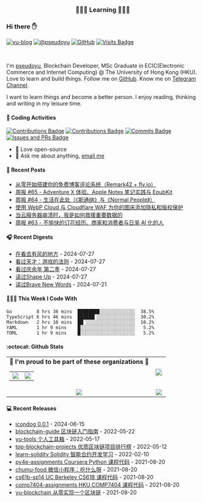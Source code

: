 <p align="center">
 <h3 align="center">🧑🏻‍💻 Learning 🧑🏻‍💻</h3>
</p>

### Hi there ✋

[![yu-blog](https://img.shields.io/badge/blog-yu-9cf?style=flat-square)](https://www.pseudoyu.com)
[![@pseudoyu](https://img.shields.io/badge/weibo-%40pseudoyu-critical?style=flat-square)](https://weibo.com/3675416370/profile)
[![GitHub](https://img.shields.io/github/followers/pseudoyu?logo=github&style=flat-square)](https://github.com/pseudoyu)
[![Visits Badge](https://badges.strrl.dev/visits/pseudoyu/pseudoyu?style=flat-square)](https://github.com/pseudoyu)

<br />

I'm [pseudoyu](https://www.pseudoyu.com), Blockchain Developer, MSc Graduate in ECIC(Electronic Commerce and Internet Computing) @ The University of Hong Kong (HKU). Love to learn and build things. Follow me on [GitHub](https://github.com/pseudoyu). Know me on [Telegram Channel](https://t.me/pseudoyulife).

I want to learn things and become a better person. I enjoy reading, thinking and writing in my leisure time.

#### 🔨 Coding Activities

[![Contributions Badge](https://badges.strrl.dev/contributions/all/pseudoyu?style=flat-square)](https://github.com/pseudoyu)
[![Contributions Badge](https://badges.strrl.dev/contributions/weekly/pseudoyu?style=flat-square)](https://github.com/pseudoyu)
[![Commits Badge](https://badges.strrl.dev/commits/weekly/pseudoyu?style=flat-square)](https://github.com/pseudoyu)
[![Issues and PRs Badge](https://badges.strrl.dev/issues-and-prs/weekly/pseudoyu?style=flat-square)](https://github.com/pseudoyu)

- 💼 Love open-source
- 💬 Ask me about anything, [email me](mailto:pseudoyu@connect.hku.hk)

#### 📰 Recent Posts

<!-- blog starts -->
* <a href=https://www.pseudoyu.com/zh/2024/07/22/free_commenting_system_using_remark42_and_flyio/ target='_blank'>从零开始搭建你的免费博客评论系统（Remark42 + fly.io）</a>
* <a href=https://www.pseudoyu.com/zh/2024/07/21/weekly_review_20240721/ target='_blank'>周报 #65 - Adventure X 体验、Apple Notes 笔记实践与 EpubKit</a>
* <a href=https://www.pseudoyu.com/zh/2024/07/10/weekly_review_20240710/ target='_blank'>周报 #64 - 生活在此处（《斯通纳》与《Normal People》）</a>
* <a href=https://www.pseudoyu.com/zh/2024/07/02/protect_your_image_using_webp_and_cloudflare_waf/ target='_blank'>使用 WebP Cloud 与 Cloudflare WAF 为你的图床添加隐私和版权保护</a>
* <a href=https://www.pseudoyu.com/zh/2024/07/01/rescue_my_data_from_a_crashed_server/ target='_blank'>当云服务器崩溃时，我是如何救援重要数据的</a>
* <a href=https://www.pseudoyu.com/zh/2024/07/01/weekly_review_20240701/ target='_blank'>周报 #63 - 不愉快的订花经历、商家和消费者与日渐 AI 化的人</a>
<!-- blog ends -->

#### 🎧 Recent Digests

<!-- douban starts -->
* <a href='http://movie.douban.com/subject/35662223/' target='_blank'>在看去有风的地方</a> - 2024-07-27
* <a href='http://movie.douban.com/subject/25777620/' target='_blank'>看过天才：游戏的法则</a> - 2024-07-27
* <a href='http://movie.douban.com/subject/34937650/' target='_blank'>看过庆余年 第二季</a> - 2024-07-27
* <a href='https://book.douban.com/subject/34945817/' target='_blank'>读过Shape Up</a> - 2024-07-27
* <a href='https://book.douban.com/subject/36798526/' target='_blank'>读过Brave New Words</a> - 2024-07-21
<!-- douban ends -->

#### 👨🏻‍💻 This Week I Code With

<!-- code_time starts -->

```text
Go         8 hrs 36 mins  ████████░░░░░░░░░░░░░  38.5%
TypeScript 6 hrs 46 mins  ██████▎░░░░░░░░░░░░░░  30.2%
Markdown   2 hrs 16 mins  ██▏░░░░░░░░░░░░░░░░░░  10.2%
YAML       1 hr 9 mins    █░░░░░░░░░░░░░░░░░░░░   5.2%
TOML       1 hr 9 mins    █░░░░░░░░░░░░░░░░░░░░   5.2%
```

<!-- code_time ends -->

#### :octocat: Github Stats

<table align="center" width="100%">
  <tr>
    <td align="center">
      <strong> 🌟 I'm proud to be part of these organizations 🌟 </strong><br>
      <table>
        <tr>
          <td align="center">
            <a href="https://github.com/NaturalSelectionLabs">
              <img src="https://avatars.githubusercontent.com/u/82145280?s=150&v=4" />
            </a>
          </td>
          <td align="center">
            <a href="https://github.com/rss3-network">
              <img src="https://avatars.githubusercontent.com/u/152575164?s=150&v=4" />
            </a>
          </td>
        </tr>
      </table>
    </td>
    <td align="center">
      <img width="120%" src="https://yu-readme.vercel.app/api?username=pseudoyu&count_private=true&theme=gotham&show_icons=true" />
    </td>
  </tr>
  <tr>
          <td align="center">
            <img src="https://yu-readme.vercel.app/api/top-langs/?username=pseudoyu&hide=html,php,css,java,Svelte,smarty&layout=compact&theme=gotham">
          </td>
    <td align="center">
      <!-- <img src="https://yu-github-readme-stats.herokuapp.com/?user=pseudoyu&theme=gotham"> -->
      <img src="https://github-readme-streak-stats.herokuapp.com/?user=pseudoyu&theme=gotham">
    </td>
  </tr>
</table>

#### 💻 Recent Releases

<!-- recent_releases starts -->
* <a href=https://github.com/djyde/icondog/releases/tag/v0.0.1 target='_blank'>icondog 0.0.1</a> - 2024-06-15
* <a href=https://github.com/pseudoyu/blockchain-guide/releases/tag/v0.1.0 target='_blank'>blockchain-guide 区块链入门指南</a> - 2022-05-22
* <a href=https://github.com/pseudoyu/yu-tools/releases/tag/v0.1 target='_blank'>yu-tools 个人工具箱</a> - 2022-05-17
* <a href=https://github.com/pseudoyu/top-blockchain-projects/releases/tag/v1.0.0 target='_blank'>top-blockchain-projects 优质区块链项目排行榜</a> - 2022-05-12
* <a href=https://github.com/pseudoyu/learn-solidity/releases/tag/v1.0.0 target='_blank'>learn-solidity Solidity 智能合约开发学习</a> - 2022-02-10
* <a href=https://github.com/pseudoyu/py4e-assignments/releases/tag/v1.0.0 target='_blank'>py4e-assignments Coursera Python 课程代码</a> - 2021-08-20
* <a href=https://github.com/pseudoyu/chumu-food/releases/tag/v1.0.0 target='_blank'>chumu-food 微信小程序：吃什么呀</a> - 2021-08-20
* <a href=https://github.com/pseudoyu/cs61b-sp14/releases/tag/v0.0.1 target='_blank'>cs61b-sp14 UC Berkeley CS61B 课程代码</a> - 2021-08-20
* <a href=https://github.com/pseudoyu/comp7404-assignments/releases/tag/v1.0.0 target='_blank'>comp7404-assignments HKU COMP7404 课程代码</a> - 2021-08-20
* <a href=https://github.com/pseudoyu/yu-blockchain/releases/tag/v1.0.0 target='_blank'>yu-blockchain 从零实现一个区块链</a> - 2021-08-20
<!-- recent_releases ends -->
